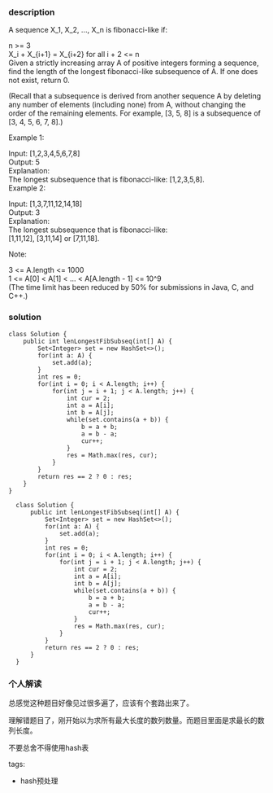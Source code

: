 ### description    
  A sequence X_1, X_2, ..., X_n is fibonacci-like if:  
    
  n >= 3  
  X_i + X_{i+1} = X_{i+2} for all i + 2 <= n  
  Given a strictly increasing array A of positive integers forming a sequence, find the length of the longest fibonacci-like subsequence of A.  If one does not exist, return 0.  
    
  (Recall that a subsequence is derived from another sequence A by deleting any number of elements (including none) from A, without changing the order of the remaining elements.  For example, [3, 5, 8] is a subsequence of [3, 4, 5, 6, 7, 8].)  
    
     
    
  Example 1:  
    
  Input: [1,2,3,4,5,6,7,8]  
  Output: 5  
  Explanation:  
  The longest subsequence that is fibonacci-like: [1,2,3,5,8].  
  Example 2:  
    
  Input: [1,3,7,11,12,14,18]  
  Output: 3  
  Explanation:  
  The longest subsequence that is fibonacci-like:  
  [1,11,12], [3,11,14] or [7,11,18].  
     
    
  Note:  
    
  3 <= A.length <= 1000  
  1 <= A[0] < A[1] < ... < A[A.length - 1] <= 10^9  
  (The time limit has been reduced by 50% for submissions in Java, C, and C++.)  
### solution    
```    
class Solution {  
    public int lenLongestFibSubseq(int[] A) {  
        Set<Integer> set = new HashSet<>();  
        for(int a: A) {  
            set.add(a);  
        }  
        int res = 0;  
        for(int i = 0; i < A.length; i++) {  
            for(int j = i + 1; j < A.length; j++) {  
                int cur = 2;  
                int a = A[i];  
                int b = A[j];  
                while(set.contains(a + b)) {  
                    b = a + b;  
                    a = b - a;  
                    cur++;  
                }  
                res = Math.max(res, cur);  
            }  
        }  
        return res == 2 ? 0 : res;  
    }  
}  
  
  class Solution {  
      public int lenLongestFibSubseq(int[] A) {  
          Set<Integer> set = new HashSet<>();  
          for(int a: A) {  
              set.add(a);  
          }  
          int res = 0;  
          for(int i = 0; i < A.length; i++) {  
              for(int j = i + 1; j < A.length; j++) {  
                  int cur = 2;  
                  int a = A[i];  
                  int b = A[j];  
                  while(set.contains(a + b)) {  
                      b = a + b;  
                      a = b - a;  
                      cur++;  
                  }  
                  res = Math.max(res, cur);  
              }  
          }  
          return res == 2 ? 0 : res;  
      }  
  }  
```    
    
### 个人解读    
  总感觉这种题目好像见过很多遍了，应该有个套路出来了。  
    
  理解错题目了，刚开始以为求所有最大长度的数列数量。而题目里面是求最长的数列长度。  
    
  不要总舍不得使用hash表    
    
tags:    
  -  hash预处理  
